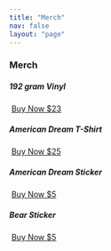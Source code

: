 ```yaml
---
title: "Merch"
nav: false
layout: "page"
---
```


<h3 class="section-head"><i class="fa fa-diamond" aria-hidden="true"></i> Merch</h3>


<div class="row">
  <div class="col-sm-4">
    <h5>192 gram Vinyl</h5>    
    <img src="{{ "/assets/img/gd_cover.png" | prepend: site.baseurl }}" alt="" class="img-responsive">    
    <a href="#" class="btn btn-block btn-success">Buy Now $23</a>
  </div>

  <div class="col-sm-4">
    <h5>American Dream T-Shirt</h5>
    <img src="{{ "/assets/img/gd_cover.png" | prepend: site.baseurl }}" alt="" class="img-responsive">    
    <a href="#" class="btn btn-block btn-success">Buy Now $25</a>
  </div>

  <div class="col-sm-4">
    <h5>American Dream Sticker</h5>
    <img src="{{ "/assets/img/gd_cover.png" | prepend: site.baseurl }}" alt="" class="img-responsive">    
    <a href="#" class="btn btn-block btn-success">Buy Now $5</a>
  </div>

  <div class="col-sm-4">
    <h5>Bear Sticker</h5>
    <img src="{{ "/assets/img/gd_cover.png" | prepend: site.baseurl }}" alt="" class="img-responsive">    
    <a href="#" class="btn btn-block btn-success">Buy Now $5</a>
  </div>
</div>
  
